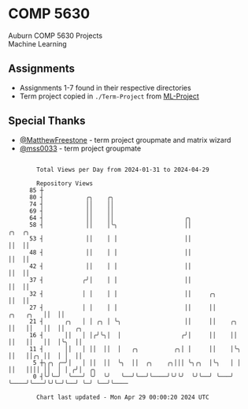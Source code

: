 # COMP 5630
Auburn COMP 5630 Projects  
Machine Learning

## Assignments
- Assignments 1-7 found in their respective directories
- Term project copied in `./Term-Project` from [ML-Project](https://github.com/wumphlett/ML-Project)

## Special Thanks
- [@MatthewFreestone](https://github.com/MatthewFreestone) - term project groupmate and matrix wizard
- [@mss0033](https://github.com/mss0033) - term project groupmate

```

        Total Views per Day from 2024-01-31 to 2024-04-29

        Repository Views
      85 ┼
      80 ┤            ╭╮    ╭╮
      74 ┤            ││    ││
      69 ┤            ││    ││
      64 ┤            ││    ││                    ╭╮
      58 ┤            ││    │╰╮                   ││                            ╭╮  ╭╮
      53 ┤            ││    │ │                   ││                            ││  ││
      48 ┤            ││    │ │                   ││                            ││  ││
      42 ┤            ││    │ │                   ││                            ││  ││
      37 ┤           ╭╯│    │ │                   ││                            ││  ││
      32 ┤           │ │    │ │                   ││     ╭╮                     ││  ││
      27 ┤           │ │    │ │                   ││     ││           ╭╮   ╭╮   ││  ││
      21 ┤      ╭╮   │ │ ╭╮ │ ╰╮                  ││     ││    ╭╮     ││   ││   ││  ││   ╭╮
      16 ┤      ││   │ │╭╯╰╮│  │                 ╭╯│     ││    ││     ││   ││   ││  │╰╮  ││
      11 ┤      ││   │ ││  ││  │   ╭╮          ╭╮│ │     ││    │╰╮    ││   ││╭╮ ││  │ │  ││
       5 ┼╮╭╮ ╭─╯│   │ ││  ││  ╰╮  ││  ╭╮    ╭╮│││ ╰╮╭╮  │╰╮   │ │    ││   ││││ ││  │ │ ╭╯│  ╭╮
       0 ┤╰╯╰─╯  ╰───╯ ╰╯  ╰╯   ╰──╯╰──╯╰────╯╰╯╰╯  ╰╯╰──╯ ╰───╯ ╰────╯╰───╯╰╯╰─╯╰──╯ ╰─╯ ╰──╯╰────

        Chart last updated - Mon Apr 29 00:00:20 2024 UTC
        
```
